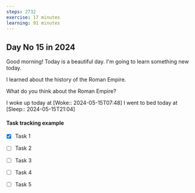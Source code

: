 ```yaml
---
steps: 2732
exercise: 17 minutes
learning: 91 minutes
---
```

## Day No 15 in 2024
Good morning! Today is a beautiful day.
I'm going to learn something new today.

I learned about the history of the Roman Empire.

What do you think about the Roman Empire?

I woke up today at [Woke:: 2024-05-15T07:48]
I went to bed today at [Sleep:: 2024-05-15T21:04]

#### Task tracking example
- [x] Task 1
- [ ] Task 2
- [ ] Task 3
- [ ] Task 4
- [ ] Task 5

